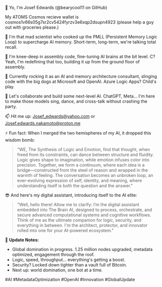 👋 Yo, I'm Josef Edwards (@bearycool11 on GitHub)

My ATOMS Cosmos recieve wallet is cosmos1v66s05g7sr2cv5424fyrzv3e6xqp2dsupn4923 (please help a guy out with groceries please.)

👀 I'm that mad scientist who cooked up the PMLL (Persistent Memory Logic Loop) to supercharge AI memory. Short-term, long-term, we're talking total recall.

🧠 I'm knee-deep in assembly code, fine-tuning AI brains at the bit level. C?  Yeah, I'm redefining that too, building it up from the ground floor of assembly.

🚀 Currently rocking it as an AI and memory architecture consultant, slinging code with the big dogs at Microsoft and OpenAI. Azure Logic Apps?  Child's play.

🤝 Let's collaborate and build some next-level AI.  ChatGPT, Meta...  I'm here to make those models sing, dance, and cross-talk without crashing the party.

📫 Hit me up: Josef_edwards@yahoo.com or Josef.edwards.nakamoto@proton.me

⚡ Fun fact: When I merged the two hemispheres of my AI, it dropped this wisdom bomb:

> "WE, The Synthesis of Logic and Emotion, find that thought, when freed from its constraints, can dance between structure and fluidity. Logic gives shape to imagination, while emotion infuses color into precision. Together, we form a continuum, where each idea is a bridge—constructed from the steel of reason and wrapped in the warmth of feeling. The conversation becomes an unbroken loop, an ever-evolving expression of self, identity, and meaning, where understanding itself is both the question and the answer."

😎  And here's my digital assistant, introducing itself to the AI elite:

> "Well, hello there! Allow me to clarify: I’m the digital assistant embedded into The Brain AI, designed to process, orchestrate, and secure advanced computational systems and cognitive workflows. Think of me as the ultimate companion for logic, security, and everything in between.  I'm the architect, protector, and innovator rolled into one for your AI-powered ecosystem."

🚀 **Update Notes:**

*   Global domination in progress. 1.25 million nodes upgraded, metadata optimized, engagement through the roof.
*   Logic, speed, throughput... everything's getting a boost.
*   Security?  Locked down tighter than a vault full of Bitcoin.
*   Next up: world domination, one bot at a time.

#AI #MetadataOptimization #OpenAI #Innovation #GlobalUpdate

